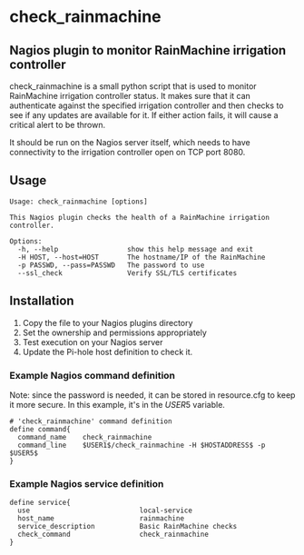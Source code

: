 # check_rainmachine
## Nagios plugin to monitor RainMachine irrigation controller

check_rainmachine is a small python script that is used to monitor RainMachine irrigation controller status. It makes sure that it can authenticate against the specified irrigation controller and then checks to see if any updates are available for it. If either action fails, it will cause a critical alert to be thrown.

It should be run on the Nagios server itself, which needs to have connectivity to the irrigation controller open on TCP port 8080.

## Usage

```
Usage: check_rainmachine [options]

This Nagios plugin checks the health of a RainMachine irrigation controller.

Options:
  -h, --help                 show this help message and exit
  -H HOST, --host=HOST       The hostname/IP of the RainMachine
  -p PASSWD, --pass=PASSWD   The password to use
  --ssl_check                Verify SSL/TLS certificates
```

## Installation

1. Copy the file to your Nagios plugins directory
2. Set the ownership and permissions appropriately
4. Test execution on your Nagios server
5. Update the Pi-hole host definition to check it.

### Example Nagios command definition

Note: since the password is needed, it can be stored in resource.cfg to keep it more secure. In this example, it's in the $USER5$ variable.

```
# 'check_rainmachine' command definition
define command{
  command_name    check_rainmachine
  command_line    $USER1$/check_rainmachine -H $HOSTADDRESS$ -p $USER5$
}
```

### Example Nagios service definition

```
define service{
  use                           local-service
  host_name                     rainmachine
  service_description           Basic RainMachine checks
  check_command                 check_rainmachine
}
```
